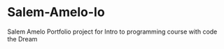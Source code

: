 # Salem-Amelo-Io

Salem Amelo
Portfolio project for Intro to programming course
with code the Dream

